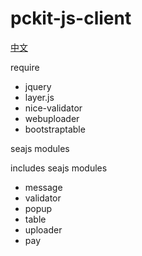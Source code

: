 # pckit-js-client

[中文](readme.cn.md)

require

* jquery
* layer.js
* nice-validator
* webuploader
* bootstraptable

seajs modules

includes seajs modules

* message
* validator
* popup
* table
* uploader
* pay